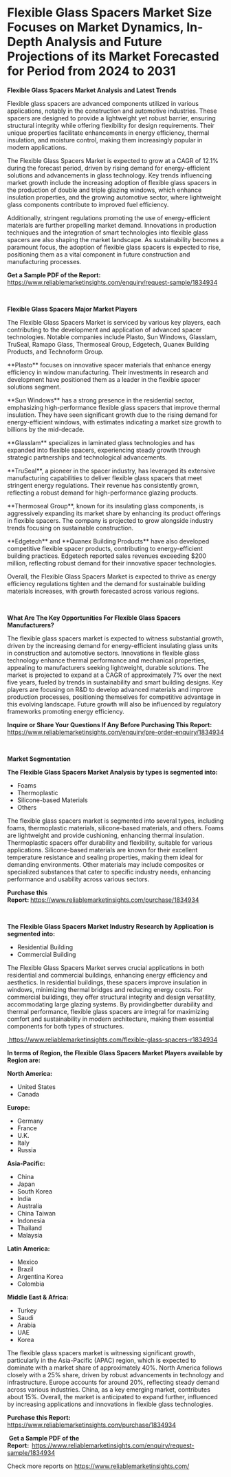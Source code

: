 <p><h1>Flexible Glass Spacers Market Size Focuses on Market Dynamics, In-Depth Analysis and Future Projections of its Market Forecasted for Period from 2024 to 2031</h1></p><p><strong>Flexible Glass Spacers Market Analysis and Latest Trends</strong></p>
<p><p>Flexible glass spacers are advanced components utilized in various applications, notably in the construction and automotive industries. These spacers are designed to provide a lightweight yet robust barrier, ensuring structural integrity while offering flexibility for design requirements. Their unique properties facilitate enhancements in energy efficiency, thermal insulation, and moisture control, making them increasingly popular in modern applications.</p><p>The Flexible Glass Spacers Market is expected to grow at a CAGR of 12.1% during the forecast period, driven by rising demand for energy-efficient solutions and advancements in glass technology. Key trends influencing market growth include the increasing adoption of flexible glass spacers in the production of double and triple glazing windows, which enhance insulation properties, and the growing automotive sector, where lightweight glass components contribute to improved fuel efficiency.</p><p>Additionally, stringent regulations promoting the use of energy-efficient materials are further propelling market demand. Innovations in production techniques and the integration of smart technologies into flexible glass spacers are also shaping the market landscape. As sustainability becomes a paramount focus, the adoption of flexible glass spacers is expected to rise, positioning them as a vital component in future construction and manufacturing processes.</p></p>
<p><strong>Get a Sample PDF of the Report:&nbsp;</strong> <a href="https://www.reliablemarketinsights.com/enquiry/request-sample/1834934?utm_campaign=2012&utm_medium=2&utm_source=Github&utm_content=ia&utm_term=31122024&utm_id=flexible-glass-spacers">https://www.reliablemarketinsights.com/enquiry/request-sample/1834934</a></p>
<p>&nbsp;</p>
<p><strong>Flexible Glass Spacers Major Market Players</strong></p>
<p><p>The Flexible Glass Spacers Market is serviced by various key players, each contributing to the development and application of advanced spacer technologies. Notable companies include Plasto, Sun Windows, Glasslam, TruSeal, Ramapo Glass, Thermoseal Group, Edgetech, Quanex Building Products, and Technoform Group.</p><p>**Plasto** focuses on innovative spacer materials that enhance energy efficiency in window manufacturing. Their investments in research and development have positioned them as a leader in the flexible spacer solutions segment. </p><p>**Sun Windows** has a strong presence in the residential sector, emphasizing high-performance flexible glass spacers that improve thermal insulation. They have seen significant growth due to the rising demand for energy-efficient windows, with estimates indicating a market size growth to billions by the mid-decade.</p><p>**Glasslam** specializes in laminated glass technologies and has expanded into flexible spacers, experiencing steady growth through strategic partnerships and technological advancements.</p><p>**TruSeal**, a pioneer in the spacer industry, has leveraged its extensive manufacturing capabilities to deliver flexible glass spacers that meet stringent energy regulations. Their revenue has consistently grown, reflecting a robust demand for high-performance glazing products.</p><p>**Thermoseal Group**, known for its insulating glass components, is aggressively expanding its market share by enhancing its product offerings in flexible spacers. The company is projected to grow alongside industry trends focusing on sustainable construction.</p><p>**Edgetech** and **Quanex Building Products** have also developed competitive flexible spacer products, contributing to energy-efficient building practices. Edgetech reported sales revenues exceeding $200 million, reflecting robust demand for their innovative spacer technologies.</p><p>Overall, the Flexible Glass Spacers Market is expected to thrive as energy efficiency regulations tighten and the demand for sustainable building materials increases, with growth forecasted across various regions.</p></p>
<p>&nbsp;</p>
<p><strong>What Are The Key Opportunities For Flexible Glass Spacers Manufacturers?</strong></p>
<p><p>The flexible glass spacers market is expected to witness substantial growth, driven by the increasing demand for energy-efficient insulating glass units in construction and automotive sectors. Innovations in flexible glass technology enhance thermal performance and mechanical properties, appealing to manufacturers seeking lightweight, durable solutions. The market is projected to expand at a CAGR of approximately 7% over the next five years, fueled by trends in sustainability and smart building designs. Key players are focusing on R&D to develop advanced materials and improve production processes, positioning themselves for competitive advantage in this evolving landscape. Future growth will also be influenced by regulatory frameworks promoting energy efficiency.</p></p>
<p><strong>Inquire or Share Your Questions If Any Before Purchasing This Report:</strong> <a href="https://www.reliablemarketinsights.com/enquiry/pre-order-enquiry/1834934?utm_campaign=2012&utm_medium=2&utm_source=Github&utm_content=ia&utm_term=31122024&utm_id=flexible-glass-spacers">https://www.reliablemarketinsights.com/enquiry/pre-order-enquiry/1834934</a></p>
<p>&nbsp;</p>
<p><strong>Market Segmentation</strong></p>
<p><strong>The Flexible Glass Spacers Market Analysis by types is segmented into:</strong></p>
<p><ul><li>Foams</li><li>Thermoplastic</li><li>Silicone-based Materials</li><li>Others</li></ul></p>
<p><p>The flexible glass spacers market is segmented into several types, including foams, thermoplastic materials, silicone-based materials, and others. Foams are lightweight and provide cushioning, enhancing thermal insulation. Thermoplastic spacers offer durability and flexibility, suitable for various applications. Silicone-based materials are known for their excellent temperature resistance and sealing properties, making them ideal for demanding environments. Other materials may include composites or specialized substances that cater to specific industry needs, enhancing performance and usability across various sectors.</p></p>
<p><strong>Purchase this Report:&nbsp;</strong><a href="https://www.reliablemarketinsights.com/purchase/1834934?utm_campaign=2012&utm_medium=2&utm_source=Github&utm_content=ia&utm_term=31122024&utm_id=flexible-glass-spacers">https://www.reliablemarketinsights.com/purchase/1834934</a></p>
<p>&nbsp;</p>
<p><strong>The Flexible Glass Spacers Market Industry Research by Application is segmented into:</strong></p>
<p><ul><li>Residential Building</li><li>Commercial Building</li></ul></p>
<p><p>The Flexible Glass Spacers Market serves crucial applications in both residential and commercial buildings, enhancing energy efficiency and aesthetics. In residential buildings, these spacers improve insulation in windows, minimizing thermal bridges and reducing energy costs. For commercial buildings, they offer structural integrity and design versatility, accommodating large glazing systems. By providingbetter durability and thermal performance, flexible glass spacers are integral for maximizing comfort and sustainability in modern architecture, making them essential components for both types of structures.</p></p>
<p><a href="https://www.reliablemarketinsights.com/flexible-glass-spacers-r1834934?utm_campaign=2012&utm_medium=2&utm_source=Github&utm_content=ia&utm_term=31122024&utm_id=flexible-glass-spacers">&nbsp;https://www.reliablemarketinsights.com/flexible-glass-spacers-r1834934</a></p>
<p><strong>In terms of Region, the Flexible Glass Spacers Market Players available by Region are:</strong></p>
<p>
    <p> <strong> North America: </strong>
        <ul>
            <li>United States</li>
            <li>Canada</li>
        </ul>
        </p> 
    <p> <strong> Europe: </strong>
        <ul>
            <li>Germany</li>
            <li>France</li>
            <li>U.K.</li>
            <li>Italy</li>
            <li>Russia</li>
        </ul>
        </p> 
    <p> <strong> Asia-Pacific: </strong>
        <ul>
            <li>China</li>
            <li>Japan</li>
            <li>South Korea</li>
            <li>India</li>
            <li>Australia</li>
            <li>China Taiwan</li>
            <li>Indonesia</li>
            <li>Thailand</li>
            <li>Malaysia</li>
        </ul>
        </p> 
    <p> <strong> Latin America: </strong>
        <ul>
            <li>Mexico</li>
            <li>Brazil</li>
            <li>Argentina Korea</li>
            <li>Colombia</li>
        </ul>
        </p> 
    <p> <strong> Middle East & Africa: </strong>
        <ul>
            <li>Turkey</li>
            <li>Saudi</li>
            <li>Arabia</li>
            <li>UAE</li>
            <li>Korea</li>
        </ul>
    </p>
    </p>
<p><p>The flexible glass spacers market is witnessing significant growth, particularly in the Asia-Pacific (APAC) region, which is expected to dominate with a market share of approximately 40%. North America follows closely with a 25% share, driven by robust advancements in technology and infrastructure. Europe accounts for around 20%, reflecting steady demand across various industries. China, as a key emerging market, contributes about 15%. Overall, the market is anticipated to expand further, influenced by increasing applications and innovations in flexible glass technologies.</p></p>
<p><strong>Purchase this Report: </strong><a href="https://www.reliablemarketinsights.com/purchase/1834934?utm_campaign=2012&utm_medium=2&utm_source=Github&utm_content=ia&utm_term=31122024&utm_id=flexible-glass-spacers">https://www.reliablemarketinsights.com/purchase/1834934</a></p>
<p>&nbsp;<strong>Get a Sample PDF of the Report:&nbsp;&nbsp;</strong><a href="https://www.reliablemarketinsights.com/enquiry/request-sample/1834934?utm_campaign=2012&utm_medium=2&utm_source=Github&utm_content=ia&utm_term=31122024&utm_id=flexible-glass-spacers">https://www.reliablemarketinsights.com/enquiry/request-sample/1834934</a></p>
<p><strong></strong></p>
<p>Check more reports on <a href="https://www.reliablemarketinsights.com/?utm_campaign=2012&utm_medium=2&utm_source=Github&utm_content=ia&utm_term=31122024&utm_id=flexible-glass-spacers">https://www.reliablemarketinsights.com/</a></p>